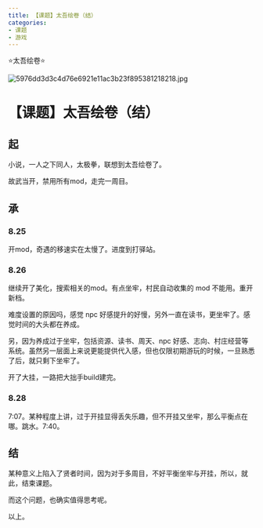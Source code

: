 ```yaml
---
title: 【课题】太吾绘卷（结）
categories:
- 课题
- 游戏
---
```


⭐太吾绘卷⭐

![5976dd3d3c4d76e6921e11ac3b23f895381218218.jpg](https://byyw-oss1.oss-cn-hangzhou.aliyuncs.com/img/2025/08/25-d610777b49f768118e95aa3d5f275e38-5976dd3d3c4d76e6921e11ac3b23f895381218218.jpg.webp)

# 【课题】太吾绘卷（结）

## 起

小说，一人之下同人，太极拳，联想到太吾绘卷了。

故武当开，禁用所有mod，走完一周目。

## 承

### 8.25

开mod，奇遇的移速实在太慢了。进度到打驿站。

### 8.26

继续开了美化，搜索相关的mod。有点坐牢，村民自动收集的 mod 不能用。重开新档。

难度设置的原因吗，感觉 npc 好感提升的好慢，另外一直在读书，更坐牢了。感觉时间的大头都在养成。

另，因为养成过于坐牢，包括资源、读书、周天、npc 好感、志向、村庄经营等系统。虽然另一层面上来说更能提供代入感，但也仅限初期游玩的时候，一旦熟悉了后，就只剩下坐牢了。

开了大挂，一路把大拙手build建完。

### 8.28

7:07。某种程度上讲，过于开挂显得丢失乐趣，但不开挂又坐牢，那么平衡点在哪。跳水。7:40。

## 结

某种意义上陷入了贤者时间，因为对于多周目，不好平衡坐牢与开挂，所以，就此，结束课题。

而这个问题，也确实值得思考呢。

以上。
